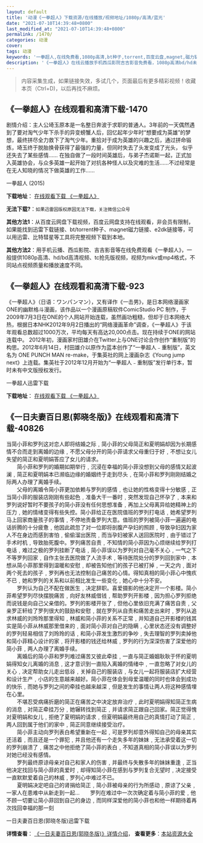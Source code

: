 ```yaml
---
layout: default
title: '动漫《一拳超人》下载资源/在线播放/视频地址/1080p/高清/蓝光'
date: "2021-07-10T14:39:48+0800"
last_modified_at: "2021-07-10T14:39:48+0800"
permalink: /1470/
categories: 动漫
cover:
tags: 动漫
keywords: '一拳超人,在线免费看,1080p高清,bt种子,torrent,百度云盘,magnet,磁力链,迅雷下载资源'
description: '《一拳超人》在线云播放手机西瓜影院吉吉影音免费看，1080p高清bd/hd未删减完整版和tc抢先枪版，mkv/mp4格式，附带bt/torrent种子、magnet/磁力链、百度云盘、网盘资源迅雷下载链接'
---
```


>内容采集生成，如果链接失效，多试几个，页面最后有更多精彩视频！收藏本页（Ctrl+D)，以后再找不麻烦。


## 《一拳超人》在线观看和高清下载-1470

剧情介绍：主人公埼玉原本是一名整日奔波于求职的普通人。3年前的一天偶然遇到了要对淘气少年下杀手的异变螃蟹人后，回忆起年少年时“想要成为英雄”的梦想，最终拼尽全力救下了淘气少年。重拾对于成为英雄的兴趣之后，通过拼命锻炼，埼玉终于脱胎换骨获得了最强的力量，但同时失去了头发变成了光头， 似乎还失去了某些感情…… 在独自做了一段时间英雄后，与弟子杰诺斯一起，正式加入英雄协会，与众多英雄一起开始了对抗各种怪人以及灾难的生活……不过经常是在无人知晓的情况下做英雄的工作……


一拳超人 (2015)

**下载地址**： [在线观看下载 《一拳超人》](https://www.btbtdy.me/btdy/dy1130.html) 


**无法下载?**：`如果迅雷因版权原因无法下载，关注微信公众号 `

**其他方法1**：从百度云网盘下载视频，百度云网盘支持在线观看，非会员有限制，如果能找到迅雷下载链接、bt/torrent种子、magnet磁力链接、e2dk链接等，可以用迅雷、比特彗星等工具将完整视频下载到本地。

**其他方法2**：用手机云播、西瓜影院、吉吉影音等在线免费观看《一拳超人》，一般提供1080p高清、hd/bd高清视频、tc抢先版视频，视频为mkv或mp4格式，不同站点视频质量和播放速度不同。


## 《一拳超人》在线观看和高清下载-923

《一拳超人》（日语：ワンパンマン），又有译作《一击男》，是日本网络漫画家ONE的幽默格斗漫画，该作品以一个漫画原稿软件ComicStudio PC 制作，于2009年7月3日在ONE的个人网站开始连载，虽然画功粗糙，但却于日本网络大热，根据日本NHK2012年9月2日播出的“网络漫画革命”调查，《一拳超人》于该年观看总数超过1000万次，平均每天有高达20,000点击。现在持续于ONE的网站连载中。 2012年初，漫画家村田雄介在Twitter上与ONE讨论合作创作“重制版&rdquo;的构思。2012年6月14日，村田雄介以原作为蓝本创作了&ldquo;一拳超人﹣重制版&rdquo;，英文名为 ONE PUNCH MAN re-make，于集英社的网上漫画杂志《Young jump next》上连载。集英社于2012年12月开始为“一拳超人﹣重制版&rdquo;发行单行本，暂时未有中文版授权发行。<!---剧情end--->


一拳超人迅雷下载

**下载地址**： [在线观看下载 《一拳超人》](https://www.993dy.com//vod-detail-id-5907.html) 


## 《一日夫妻百日恩(郭晓冬版)》在线观看和高清下载-40826

当简小菲和罗列这对恋人即将结婚之际﹐简小菲的父母简正和夏明娟却因为长期感情不合而走到离婚的边缘﹐不愿父母分开的简小菲请求父母重归于好﹐不想让女儿失望的简正和夏明娟答应了女儿的请求。<br />　　简小菲和罗列的婚期如期举行﹐沉浸在幸福的简小菲没想到父母的感情又起波澜﹐简正和夏明娟本已濒临边缘的婚姻终于走到尽头﹐在简小菲和罗列刚刚结婚之际两人办理了离婚手续。<br />　　父母的离婚令简小菲更加依赖与罗列的感情﹐也让她的性格变得十分敏感﹐正当简小菲的服装店刚刚有些起色﹐准备大干一番时﹐突然发现自己怀孕了﹐本来和罗列说好暂时不要孩子的简小菲没有任何思想准备﹐再加上父母离异给她精神上的压力﹐她的情绪变得有些失控。简小菲给正在医院值班的罗列打电话﹐她希望罗列马上回家商量孩子的事情﹐不停地责备罗列大意。值班的罗列被简小菲一遍遍的电话折腾的十分疲惫﹐他因此疏忽了对一位即将剖腹产孕妇的照顾﹐导致孕妇因为家人不在身边而感到害怕﹐偷偷溜出医院﹐而当孕妇被家人送回医院时﹐由于错过了手术时机﹐导致胎死腹中。罗列痛苦自责﹐不知情的简小菲因为心烦继续给罗列打电话﹐难过之极的罗列挂断了电话﹐简小菲误以为罗列对自己毫不关心﹐一气之下不等罗列回家﹐自作主张去医院做了人流手术﹐等待医院处分的罗列回到家中﹐本想从简小菲那里得到温暖和安慰﹐却被告知他们的孩子已被打掉﹐一天之内﹐面对两个死去的孩子﹐罗列再也无法控制自己痛苦的心情。得知真相的简小菲心中愧疚不已﹐她和罗列的关系和以前相比发生一些变化﹐她心中十分不安。<br />　　罗列认为自己不配在做医生﹐决定辞职。喜爱摄影的他决定开一个影楼。简小菲希望罗列尽快摆脱痛苦﹐向好友林威借钱﹐帮助罗列开影楼﹐因为担心罗列拒绝而说钱是向自己父亲借的。罗列的影楼开张了﹐但他心里依旧充满了痛苦自责﹐父亲罗正轩给了罗列很大的鼓励和安慰﹐就在罗列从自责和痛苦走出来时﹐罗列从追求林威的刘玲玲那里得知﹐林威和简小菲的关系不正常﹐并知道自己开影楼的钱其实是简小菲从林威那里借来的﹐面对简小菲对自己的隐瞒﹐心里状态还没有调整好的罗列轻易相信了刘玲玲的话﹐和简小菲发生激烈的争吵﹐失去理智的罗列卖掉他和简小菲精心设计的家﹐将开影楼的钱还给林威﹐罗列的行为深深伤害了深爱他的简小菲﹐两人办理了离婚手续。<br />　　离婚后的简小菲和罗列难过痛苦又彼此牵挂﹐一直与简正婚姻耿耿于怀的夏明娟得知女儿离婚的消息﹐这才意识到一直陷入离婚的情绪中﹐一直忽略了对女儿的关心﹐决定帮助女儿走出低谷﹐关掉自己的服装店﹐与女儿一起将服装店扩大经营和设计生产﹐小店的生意越来越好。简小菲在体会到母爱温暖的同时也体会到成功的快乐﹐而她与罗列之间的牵挂也越来越深﹐但是发生的事情让两人将这种感情埋在心里。<br />　　不堪忍受病痛折磨的简正在痛苦之中决定放弃治疗﹐此时夏明娟得知简正生病的消息﹐对简正牵挂万分﹐她辗转找到简正﹐并请求简正跟自己回家。简正觉得愧对夏明娟和女儿﹐拒绝了夏明娟的请求﹐但夏明娟最终用自己的真情打动了简正﹐两人回到属于他们的家中﹐简正同意继续接受治疗。<br />　　简小菲主动向罗列表白希望重新在一起﹐可是罗列却意外得知自己的母亲其实还活着﹐而且还是一个罪犯﹐并且他还有一个走失多年的妹妹﹐无法承受着这一切的罗列崩溃了﹐痛苦之中他拒绝了简小菲的表白﹐不知道真相的简小菲误以为罗列对她已经没有感情。<br />　　罗列最终原谅母亲对自己和家人的伤害﹐并最终与失散多年的妹妹重逢﹐正当他决定找回与简小菲的真爱时﹐却得知简小菲在感到与罗列复合无望时﹐决定接受一直默默爱着自己的林威﹐罗列心中难过不已。<br />　　夏明娟决定吧自己的肾捐给简正﹐简小菲被母亲的行为所感动﹐原谅了父亲﹐一家人在患难中从新走到一起&hellip;　　罗列在难过中一次次确定着与简小菲的爱﹐他不顾一切要让简小菲回到自己的身边﹐而同样深爱他的简小菲也和他一样期待着再次找回幸福的那一刻


一日夫妻百日恩(郭晓冬版)迅雷下载

**详情查看**： [《一日夫妻百日恩(郭晓冬版)》详情介绍](/movie/40826/)， **查看更多**：[本站资源大全](/movie/t/all/)

